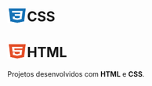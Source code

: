 # CSS <img align="left" alt="Andressa-CSS" height="30" width="40" src="https://raw.githubusercontent.com/devicons/devicon/master/icons/css3/css3-plain.svg">
# HTML <img align="left" alt="Andressa-HTML" height="30" width="40" src="https://raw.githubusercontent.com/devicons/devicon/master/icons/html5/html5-plain.svg">

Projetos desenvolvidos com <strong>HTML</strong> e <strong>CSS</strong>.
